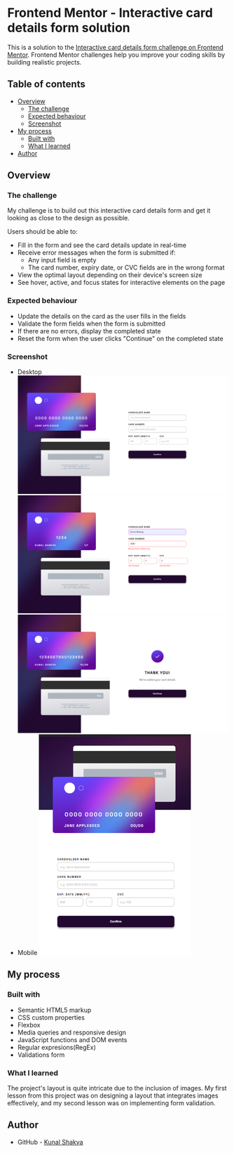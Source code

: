 # Frontend Mentor - Interactive card details form solution

This is a solution to the [Interactive card details form challenge on Frontend Mentor](https://www.frontendmentor.io/challenges/interactive-card-details-form-XpS8cKZDWw). Frontend Mentor challenges help you improve your coding skills by building realistic projects. 

## Table of contents

- [Overview](#overview)
  - [The challenge](#the-challenge)
  - [Expected behaviour](#expected-behaviour)
  - [Screenshot](#screenshot)
- [My process](#my-process)
  - [Built with](#built-with)
  - [What I learned](#what-i-learned)
- [Author](#author)


## Overview

### The challenge

My challenge is to build out this interactive card details form and get it looking as close to the design as possible.

Users should be able to:

- Fill in the form and see the card details update in real-time
- Receive error messages when the form is submitted if:
  - Any input field is empty
  - The card number, expiry date, or CVC fields are in the wrong format
- View the optimal layout depending on their device's screen size
- See hover, active, and focus states for interactive elements on the page

### Expected behaviour

- Update the details on the card as the user fills in the fields
- Validate the form fields when the form is submitted
- If there are no errors, display the completed state
- Reset the form when the user clicks "Continue" on the completed state

### Screenshot

- Desktop
![](/screenshorts/Screenshot%20(21).png)
![](/screenshorts/Screenshot%20(22).png)
![](/screenshorts/Screenshot%20(23).png)
- Mobile
![](/screenshorts/Screenshot%20(24).png)


## My process

### Built with

- Semantic HTML5 markup
- CSS custom properties
- Flexbox
- Media queries and responsive design
- JavaScript functions and DOM events
- Regular expresions(RegEx)
- Validations form


### What I learned

The project's layout is quite intricate due to the inclusion of images. My first lesson from this project was on designing a layout that integrates images effectively, and my second lesson was on implementing form validation.

## Author

- GitHub - [Kunal Shakya](https://github.com/Kunalshakya)